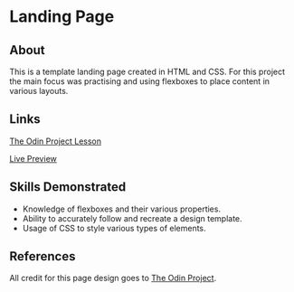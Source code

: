 # Landing Page
## About
This is a template landing page created in HTML and CSS. For this project the main focus was practising and using flexboxes to place content in various layouts.

## Links
[The Odin Project Lesson](https://www.theodinproject.com/lessons/foundations-landing-page])

[Live Preview](https://arronjohnson.github.io/landing-page/)

## Skills Demonstrated
- Knowledge of flexboxes and their various properties.
- Ability to accurately follow and recreate a design template.
- Usage of CSS to style various types of elements.

## References
All credit for this page design goes to [The Odin Project](https://www.theodinproject.com/).